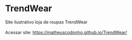 # TrendWear
Site ilustrativo loja de roupas TrendWear 
<br><br>
Acessar site: https://matheuscodonho.github.io/TrendWear/

